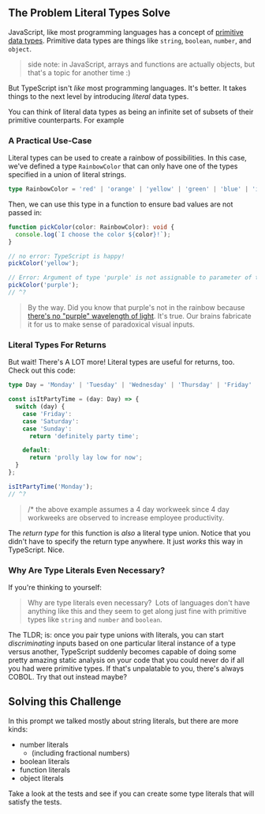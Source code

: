 ## The Problem Literal Types Solve

JavaScript, like most programming languages has a concept of [primitive data types](https://boboweike.cn/challenge/primitive-data-types). Primitive data types are things like `string`, `boolean`, `number`, and `object`.

> side note: in JavaScript, arrays and functions are actually objects, but that's a topic for another time :)

But TypeScript isn't _like_ most programming languages. It's better. It takes things to the next level by introducing _literal_ data types.

You can think of literal data types as being an infinite set of subsets of their primitive counterparts. For example

### A Practical Use-Case

Literal types can be used to create a rainbow of possibilities. In this case, we've defined a type `RainbowColor` that can only have one of the types specified in a union of literal strings.

```ts
type RainbowColor = 'red' | 'orange' | 'yellow' | 'green' | 'blue' | 'indigo' | 'violet';
```

Then, we can use this type in a function to ensure bad values are not passed in:

```ts
function pickColor(color: RainbowColor): void {
  console.log(`I choose the color ${color}!`);
}

// no error: TypeScript is happy!
pickColor('yellow');

// Error: Argument of type 'purple' is not assignable to parameter of type 'RainbowColor'.
pickColor('purple');
// ^?
```

> By the way. Did you know that purple's not in the rainbow because [there's no "purple" wavelength of light](https://www.youtube.com/results?search_query=purple+is+not+a+color). It's true. Our brains fabricate it for us to make sense of paradoxical visual inputs.

### Literal Types For Returns

But wait! There's A LOT more! Literal types are useful for returns, too. Check out this code:

```ts
type Day = 'Monday' | 'Tuesday' | 'Wednesday' | 'Thursday' | 'Friday' | 'Saturday' | 'Sunday';

const isItPartyTime = (day: Day) => {
  switch (day) {
    case 'Friday':
    case 'Saturday':
    case 'Sunday':
      return 'definitely party time';

    default:
      return 'prolly lay low for now';
  }
};

isItPartyTime('Monday');
// ^?
```

> /\* the above example assumes a 4 day workweek since 4 day workweeks are observed to increase employee productivity.

The _return type_ for this function is _also_ a literal type union. Notice that you didn't have to specify the return type anywhere. It just _works_ this way in TypeScript. Nice.

### Why Are Type Literals Even Necessary?

If you're thinking to yourself:

> Why are type literals even necessary?  Lots of languages don't have anything like this and they seem to get along just fine with primitive types like `string` and `number` and `boolean`.

The TLDR; is: once you pair type unions with literals, you can start _discriminating_ inputs based on one particular literal instance of a type versus another, TypeScript suddenly becomes capable of doing some pretty amazing static analysis on your code that you could never do if all you had were primitive types. If that's unpalatable to you, there's always COBOL. Try that out instead maybe?

## Solving this Challenge

In this prompt we talked mostly about string literals, but there are more kinds:

- number literals
  - (including fractional numbers)
- boolean literals
- function literals
- object literals

Take a look at the tests and see if you can create some type literals that will satisfy the tests.
